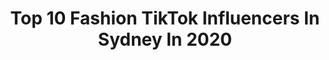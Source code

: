 ---
title: Top 10 Fashion TikTok Influencers In Sydney In 2020
description: >-
  Find top fashion TikTok influencers in Sydney in 2020. Most popular hashtags: #fashion #heapsgood #sydney #keepingbusy.
platform: TikTok
profiles:
  - username: "buttermilkjesus9"
    fullname: >-
      Yasin Osias
    location: "Australia"
    followers: 46918
    engagement: 733
    commentsToLikes: 0.080190
    id: ck83za9yxz3t00j787qw1nosj
    verified: false
    hashtags: "#psycho, #vibecheck, #garou, #nolove"
  - username: "kishamameridian"
    fullname: >-
      kishama
    location: "Australia"
    followers: 33316
    engagement: 1413
    commentsToLikes: 0.038763
    id: ckan1ly9bw5kk0i78i63onr6z
    verified: false
    hashtags: "#indoorlooks, #progamer, #freezeframe, #littlethings"
  - username: "helenchikx"
    fullname: >-
      Helen Chik
    location: "Australia"
    followers: 4969
    engagement: 944
    commentsToLikes: 0.137540
    id: ck9v0merwdazi0j78oxagbqph
    verified: false
    hashtags: "#duetthis, #bedroomcheck, #wipechallenge, #behindthescenes"
  - username: "alexwest_photo"
    fullname: >-
      Alex West
    location: "Australia"
    followers: 15575
    engagement: 402
    commentsToLikes: 0.014730
    id: cka86bad41txk0i782wsvjijn
    verified: false
    hashtags: "#fitness, #heapsgood, #life, #live"
  - username: "overpackedsuitcase"
    fullname: >-
      Raphaela
    location: "Australia"
    followers: 2068
    engagement: 999
    commentsToLikes: 0.258467
    id: ck9dwvm4mqr8n0j782b3cz8fl
    verified: false
    hashtags: "#tiktoktuesday, #levelup, #covid19, #happyplace"
  - username: "knownasada"
    fullname: >-
      Ada May
    location: "Australia"
    followers: 2048
    engagement: 462
    commentsToLikes: 0.036245
    id: ckaiasnlqdkds0i788fd6d31f
    verified: false
    hashtags: "#australia, #stepup, #90skidchallenge, #help"
  - username: "belleandjade"
    fullname: >-
      JADE & BELLE
    location: "Australia"
    followers: 407975
    engagement: 1322
    commentsToLikes: 0.006270
    id: ck8s6cre6jz120j78ru6rkmq2
    verified: true
    hashtags: "#weekend, #culturekings, #loungewear, #dance"
  - username: "lyndlkean"
    fullname: >-
      LyndlKean
    location: "Australia"
    followers: 72627
    engagement: 1902
    commentsToLikes: 0.029139
    id: cka84t58ovid50i78rvcma8u1
    verified: true
    hashtags: "#happyeaster, #bikini, #maccosmetics, #homeworkout"
  - username: "rojrojxx"
    fullname: >-
      mamasita💸
    location: "Australia"
    followers: 4316
    engagement: 3407
    commentsToLikes: 0.018876
    id: ck903sxdkdmhs0j78he92fzp9
    verified: false
    hashtags: "#morph, #coronavirus, #xyzcba, #fashion"
  - username: "tony.zak"
    fullname: >-
      tony.zakharia2
    location: "Australia"
    followers: 6298
    engagement: 696
    commentsToLikes: 0.031699
    id: ckamrmld7mdvm0i78b66w7tck
    verified: false
    hashtags: "#infections, #playstation, #hairy, #tips"
---